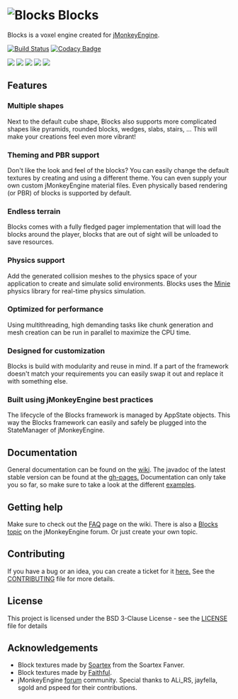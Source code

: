 # ![Blocks](icon-64.png) Blocks
Blocks is a voxel engine created for [jMonkeyEngine](https://jmonkeyengine.org).

[![Build Status](https://app.travis-ci.com/rvandoosselaer/Blocks.svg?branch=master)](https://app.travis-ci.com/rvandoosselaer/Blocks) [![Codacy Badge](https://api.codacy.com/project/badge/Grade/9ee72fb21dc847dc98b80e1908dd0298)](https://www.codacy.com/manual/rvandoosselaer/Blocks?utm_source=github.com&amp;utm_medium=referral&amp;utm_content=rvandoosselaer/Blocks&amp;utm_campaign=Badge_Grade)

![](https://i.imgur.com/B3v3s3U.jpg)
![](https://i.imgur.com/SIVpZJa.jpg)
![](https://i.imgur.com/vjqOTR5.jpg)
![](https://i.imgur.com/F2EK6lz.jpg)
![](https://i.imgur.com/3d7dpvg.gif)

## Features

### Multiple shapes

Next to the default cube shape, Blocks also supports more complicated shapes like pyramids, rounded blocks, wedges, slabs, stairs, ...
This will make your creations feel even more vibrant!

### Theming and PBR support

Don't like the look and feel of the blocks? You can easily change the default textures by creating and using a different theme. You can even supply your own custom jMonkeyEngine material files. Even physically based rendering (or PBR) of blocks is supported by default.

### Endless terrain

Blocks comes with a fully fledged pager implementation that will load the blocks around the player, blocks that are out of sight will be unloaded to save resources.

### Physics support

Add the generated collision meshes to the physics space of your application to create and simulate solid environments. Blocks uses the [Minie](https://jmonkeystore.com/38308161-c3cf-4e23-8754-528ca8387c11) physics library for real-time physics simulation.

### Optimized for performance
 
Using multithreading, high demanding tasks like chunk generation and mesh creation can be run in parallel to maximize the CPU time.

### Designed for customization

Blocks is build with modularity and reuse in mind. If a part of the framework doesn't match your requirements you can easily swap it out and replace it with something else.

### Built using jMonkeyEngine best practices

The lifecycle of the Blocks framework is managed by AppState objects. This way the Blocks framework can easily and safely be plugged into the StateManager of jMonkeyEngine.

## Documentation
General documentation can be found on the [wiki](https://github.com/rvandoosselaer/Blocks/wiki). The javadoc of the latest stable version can be found at the [gh-pages.](https://rvandoosselaer.github.io/Blocks/1.6.5/javadoc/)
Documentation can only take you so far, so make sure to take a look at the different [examples](https://github.com/rvandoosselaer/Blocks/tree/master/examples/src/main/java/com/rvandoosselaer/blocks/examples).

## Getting help
Make sure to check out the [FAQ](https://github.com/rvandoosselaer/Blocks/wiki/FAQ) page on the wiki. There is also a [Blocks topic](https://hub.jmonkeyengine.org/t/blocks/42465) on the jMonkeyEngine forum. Or just create your own topic.

## Contributing
If you have a bug or an idea, you can create a ticket for it [here.](https://github.com/rvandoosselaer/Blocks/issues)
See the [CONTRIBUTING](CONTRIBUTING.md) file for more details.

## License
This project is licensed under the BSD 3-Clause License - see the [LICENSE](LICENSE) file for details

## Acknowledgements
-   Block textures made by [Soartex](https://soartex.net) from the Soartex Fanver.
-   Block textures made by [Faithful](https://www.curseforge.com/minecraft/texture-packs/faithful-32x).
-   jMonkeyEngine [forum](https://hub.jmonkeyengine.org/) community. Special thanks to ALi_RS, jayfella, sgold and pspeed for their contributions.

